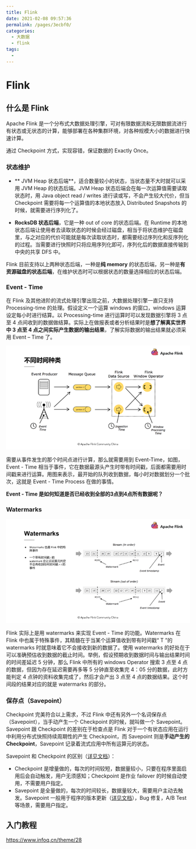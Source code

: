 ```yaml
---
title: Flink
date: 2021-02-08 09:57:36
permalink: /pages/3ecbf0/
categories:
  - 大数据
  - flink
tags:
  - 
---
```

# Flink

## 什么是 Flink

Apache Flink 是一个分布式大数据处理引擎，可对有限数据流和无限数据流进行有状态或无状态的计算，能够部署在各种集群环境，对各种规模大小的数据进行快速计算。

通过 Checkpoint 方式，实现容错，保证数据的 Exactly Once。

### 状态维护

- ** JVM Heap 状态后端**，适合数量较小的状态，当状态量不大时就可以采用 JVM Heap 的状态后端。JVM Heap 状态后端会在每一次运算值需要读取状态时，用 Java object read / writes 进行读或写，不会产生较大代价，但当 Checkpoint 需要将每一个运算值的本地状态放入 Distributed Snapshots 的时候，就需要进行序列化了。

- **RocksDB 状态后端**，它是一种 out of core 的状态后端。在 Runtime 的本地状态后端让使用者去读取状态的时候会经过磁盘，相当于将状态维护在磁盘里，与之对应的代价可能就是每次读取状态时，都需要经过序列化和反序列化的过程。当需要进行快照时只将应用序列化即可，序列化后的数据直接传输到中央的共享 DFS 中。

Flink 目前支持以上两种状态后端，一种是**纯 memory** 的状态后端，另一种是**有资源磁盘的状态后端**，在维护状态时可以根据状态的数量选择相应的状态后端。

### Event - Time

在 Flink 及其他进阶的流式处理引擎出现之前，大数据处理引擎一直只支持 Processing-time 的处理。假设定义一个运算 windows 的窗口，windows 运算设定每小时进行结算。以 Processing-time 进行运算时可以发现数据引擎将 3 点至 4 点间收到的数据做结算。实际上在做报表或者分析结果时是**想了解真实世界中 3 点至 4 点之间实际产生数据的输出结果**，了解实际数据的输出结果就必须采用 Event – Time 了。

![Apache Flink零基础入门（一）：基础概念解析](assets/98ceaad0700d02114b89403a2585f8e1.png)

需要从事件发生的那个时间点进行计算，那么就需要用到 Event-Time，如图，Event - Time 相当于事件，它在数据最源头产生时带有时间戳，后面都需要用时间戳来进行运算。用图来表示，最开始的队列收到数据，每小时对数据划分一个批次，这就是 Event - Time Process 在做的事情。

**Event - Time 是如何知道是否已经收到全部的3点到4点所有数据呢？**

### Watermarks

![Apache Flink零基础入门（一）：基础概念解析](assets/937854e0daa872fbc3417cd2729cc1cb.png)

Flink 实际上是用 watermarks 来实现 Event - Time 的功能。Watermarks 在 Flink 中也属于特殊事件，其精髓在于当某个运算值收到带有时间戳“ T ”的 watermarks 时就意味着它不会接收到新的数据了。使用 watermarks 的好处在于可以准确预估收到数据的截止时间。举例，假设预期收到数据时间与输出结果时间的时间差延迟 5 分钟，那么 Flink 中所有的 windows Operator 搜索 3 点至 4 点的数据，但因为存在延迟需要再多等 5 分钟直至收集完 4：05 分的数据，此时方能判定 4 点钟的资料收集完成了，然后才会产出 3 点至 4 点的数据结果。这个时间段的结果对应的就是 watermarks 的部分。

### 保存点（Savepoint）

Checkpoint 完美符合以上需求，不过 Flink 中还有另外一个名词保存点（Savepoint），当手动产生一个 Checkpoint 的时候，就叫做一个 Savepoint。Savepoint 跟 Checkpoint 的差别在于检查点是 Flink 对于一个有状态应用在运行中利用分布式快照持续周期性的产生 Checkpoint，而 Savepoint 则是**手动产生的 Checkpoint**，Savepoint 记录着流式应用中所有运算元的状态。

Savepoint 和 Checkpoint 的区别（[详见文档](https://www.ververica.com/blog/differences-between-savepoints-and-checkpoints-in-flink)）：

- Checkpoint 是增量做的，每次的时间较短，数据量较小，只要在程序里面启用后会自动触发，用户无须感知；Checkpoint 是作业 failover 的时候自动使用，不需要用户指定。
- Savepoint 是全量做的，每次的时间较长，数据量较大，需要用户主动去触发。Savepoint 一般用于程序的版本更新（[详见文档](https://ci.apache.org/projects/flink/flink-docs-stable/ops/upgrading.html#step-1-take-a-savepoint-in-the-old-flink-version)），Bug 修复，A/B Test 等场景，需要用户指定。

## 入门教程

https://www.infoq.cn/theme/28

